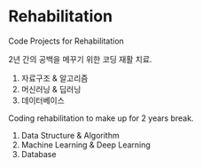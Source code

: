 # Rehabilitation
Code Projects for Rehabilitation

2년 간의 공백을 메꾸기 위한 코딩 재활 치료.

1. 자료구조 & 알고리즘
2. 머신러닝 & 딥러닝
3. 데이터베이스

Coding rehabilitation to make up for 2 years break.

1. Data Structure & Algorithm
2. Machine Learning & Deep Learning
3. Database
